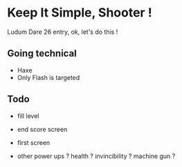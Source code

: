 # Keep It Simple, Shooter !

Ludum Dare 26 entry, ok, let's do this !

## Going technical

* Haxe
* Only Flash is targeted

## Todo

* fill level
* end score screen
* first screen

* other power ups ? health ? invincibility ? machine gun ?
